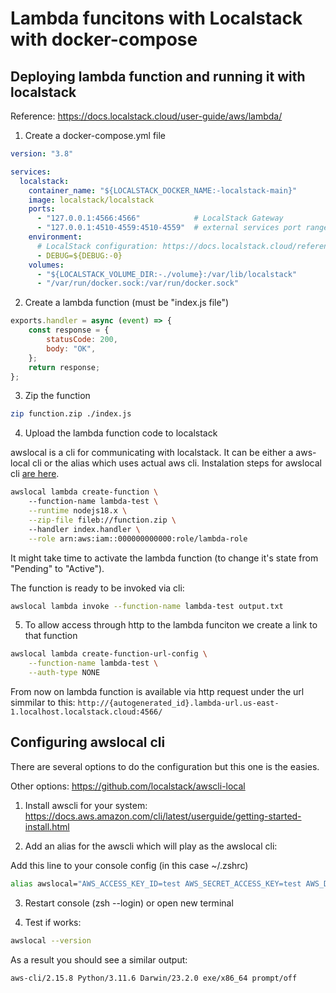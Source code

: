 # Lambda funcitons with Localstack with docker-compose


## Deploying lambda function and running it with localstack

Reference: https://docs.localstack.cloud/user-guide/aws/lambda/


1. Create a docker-compose.yml file

```yml
version: "3.8"

services:
  localstack:
    container_name: "${LOCALSTACK_DOCKER_NAME:-localstack-main}"
    image: localstack/localstack
    ports:
      - "127.0.0.1:4566:4566"            # LocalStack Gateway
      - "127.0.0.1:4510-4559:4510-4559"  # external services port range
    environment:
      # LocalStack configuration: https://docs.localstack.cloud/references/configuration/
      - DEBUG=${DEBUG:-0}
    volumes:
      - "${LOCALSTACK_VOLUME_DIR:-./volume}:/var/lib/localstack"
      - "/var/run/docker.sock:/var/run/docker.sock"
```

2. Create a lambda function (must be "index.js file")

```js
exports.handler = async (event) => {
    const response = {
        statusCode: 200,
        body: "OK",
    };
    return response;
};  
```

3. Zip the function

```sh
zip function.zip ./index.js
```

4. Upload the lambda function code to localstack

awslocal is a cli for communicating with localstack. It can be either a aws-local cli or the alias which uses actual aws cli.
Instalation steps for awslocal cli [are here](#configuring-awslocal-cli).

```sh
awslocal lambda create-function \                                                  
    --function-name lambda-test \
    --runtime nodejs18.x \
    --zip-file fileb://function.zip \ 
    --handler index.handler \
    --role arn:aws:iam::000000000000:role/lambda-role
```

It might take time to activate the lambda function (to change it's state from "Pending" to "Active").

The function is ready to be invoked via cli:
```sh
awslocal lambda invoke --function-name lambda-test output.txt
```

5. To allow access through http to the lambda funciton we create a link to that function

```sh
awslocal lambda create-function-url-config \
    --function-name lambda-test \
    --auth-type NONE
```

From now on lambda function is available via http request under the url simmilar to this: `http://{autogenerated_id}.lambda-url.us-east-1.localhost.localstack.cloud:4566/`

## Configuring awslocal cli

There are several options to do the configuration but this one is the easies.

Other options: https://github.com/localstack/awscli-local

1. Install awscli for your system: https://docs.aws.amazon.com/cli/latest/userguide/getting-started-install.html

2. Add an alias for the awscli which will play as the awslocal cli:

Add this line to your console config (in this case ~/.zshrc)

```sh
alias awslocal="AWS_ACCESS_KEY_ID=test AWS_SECRET_ACCESS_KEY=test AWS_DEFAULT_REGION=${DEFAULT_REGION:-$AWS_DEFAULT_REGION} aws --endpoint-url=http://${LOCALSTACK_HOST:-localhost}:4566"
```

3. Restart console (zsh --login) or open new terminal

4. Test if works:
```sh
awslocal --version
```
As a result you should see a similar output:
```sh
aws-cli/2.15.8 Python/3.11.6 Darwin/23.2.0 exe/x86_64 prompt/off
```